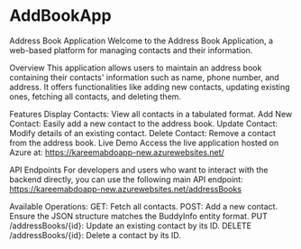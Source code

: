 # AddBookApp

Address Book Application
Welcome to the Address Book Application, a web-based platform for managing contacts and their information.

Overview
This application allows users to maintain an address book containing their contacts' information such as name, phone number, and address. It offers functionalities like adding new contacts, updating existing ones, fetching all contacts, and deleting them.

Features
Display Contacts: View all contacts in a tabulated format.
Add New Contact: Easily add a new contact to the address book.
Update Contact: Modify details of an existing contact.
Delete Contact: Remove a contact from the address book.
Live Demo
Access the live application hosted on Azure at:
https://kareemabdoapp-new.azurewebsites.net/

API Endpoints
For developers and users who want to interact with the backend directly, you can use the following main API endpoint:
https://kareemabdoapp-new.azurewebsites.net/addressBooks

Available Operations:
GET: Fetch all contacts.
POST: Add a new contact. Ensure the JSON structure matches the BuddyInfo entity format.
PUT /addressBooks/{id}: Update an existing contact by its ID.
DELETE /addressBooks/{id}: Delete a contact by its ID.
